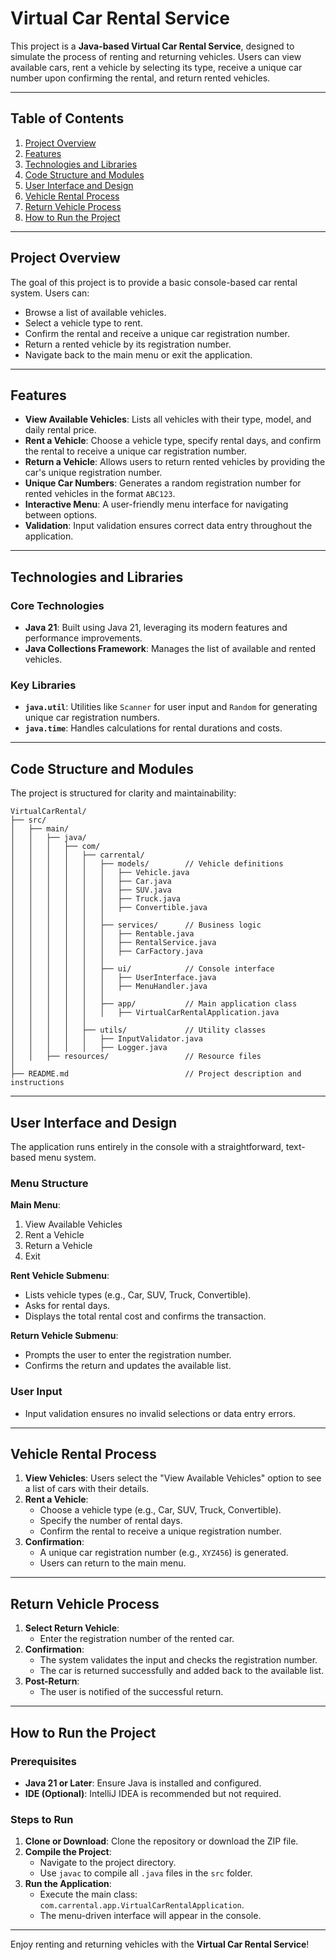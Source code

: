 # Virtual Car Rental Service

This project is a **Java-based Virtual Car Rental Service**, designed to simulate the process of renting and returning vehicles. Users can view available cars, rent a vehicle by selecting its type, receive a unique car number upon confirming the rental, and return rented vehicles.

---

## Table of Contents

1. [Project Overview](#project-overview)
2. [Features](#features)
3. [Technologies and Libraries](#technologies-and-libraries)
4. [Code Structure and Modules](#code-structure-and-modules)
5. [User Interface and Design](#user-interface-and-design)
6. [Vehicle Rental Process](#vehicle-rental-process)
7. [Return Vehicle Process](#return-vehicle-process)
8. [How to Run the Project](#how-to-run-the-project)

---

## Project Overview

The goal of this project is to provide a basic console-based car rental system. Users can:

- Browse a list of available vehicles.
- Select a vehicle type to rent.
- Confirm the rental and receive a unique car registration number.
- Return a rented vehicle by its registration number.
- Navigate back to the main menu or exit the application.

---

## Features

- **View Available Vehicles**: Lists all vehicles with their type, model, and daily rental price.
- **Rent a Vehicle**: Choose a vehicle type, specify rental days, and confirm the rental to receive a unique car registration number.
- **Return a Vehicle**: Allows users to return rented vehicles by providing the car's unique registration number.
- **Unique Car Numbers**: Generates a random registration number for rented vehicles in the format `ABC123`.
- **Interactive Menu**: A user-friendly menu interface for navigating between options.
- **Validation**: Input validation ensures correct data entry throughout the application.

---

## Technologies and Libraries

### Core Technologies

- **Java 21**: Built using Java 21, leveraging its modern features and performance improvements.
- **Java Collections Framework**: Manages the list of available and rented vehicles.

### Key Libraries

- **`java.util`**: Utilities like `Scanner` for user input and `Random` for generating unique car registration numbers.
- **`java.time`**: Handles calculations for rental durations and costs.

---

## Code Structure and Modules

The project is structured for clarity and maintainability:

```
VirtualCarRental/
├── src/
│   ├── main/
│   │   ├── java/
│   │   │   ├── com/
│   │   │   │   ├── carrental/
│   │   │   │   │   ├── models/        // Vehicle definitions  
│   │   │   │   │   │   ├── Vehicle.java  
│   │   │   │   │   │   ├── Car.java  
│   │   │   │   │   │   ├── SUV.java  
│   │   │   │   │   │   ├── Truck.java  
│   │   │   │   │   │   ├── Convertible.java  
│   │   │   │   │   │  
│   │   │   │   │   ├── services/      // Business logic  
│   │   │   │   │   │   ├── Rentable.java  
│   │   │   │   │   │   ├── RentalService.java  
│   │   │   │   │   │   ├── CarFactory.java  
│   │   │   │   │   │  
│   │   │   │   │   ├── ui/            // Console interface  
│   │   │   │   │   │   ├── UserInterface.java  
│   │   │   │   │   │   ├── MenuHandler.java  
│   │   │   │   │   │  
│   │   │   │   │   ├── app/           // Main application class  
│   │   │   │   │   │   ├── VirtualCarRentalApplication.java  
│   │   │   │   │  
│   │   │   │   ├── utils/             // Utility classes  
│   │   │   │   │   ├── InputValidator.java  
│   │   │   │   │   ├── Logger.java  
│   │   ├── resources/                 // Resource files  
│  
├── README.md                          // Project description and instructions  
```  

---

## User Interface and Design

The application runs entirely in the console with a straightforward, text-based menu system.

### Menu Structure

**Main Menu**:
1. View Available Vehicles
2. Rent a Vehicle
3. Return a Vehicle
4. Exit

**Rent Vehicle Submenu**:
- Lists vehicle types (e.g., Car, SUV, Truck, Convertible).
- Asks for rental days.
- Displays the total rental cost and confirms the transaction.

**Return Vehicle Submenu**:
- Prompts the user to enter the registration number.
- Confirms the return and updates the available list.

### User Input

- Input validation ensures no invalid selections or data entry errors.

---

## Vehicle Rental Process

1. **View Vehicles**: Users select the "View Available Vehicles" option to see a list of cars with their details.
2. **Rent a Vehicle**:
    - Choose a vehicle type (e.g., Car, SUV, Truck, Convertible).
    - Specify the number of rental days.
    - Confirm the rental to receive a unique registration number.
3. **Confirmation**:
    - A unique car registration number (e.g., `XYZ456`) is generated.
    - Users can return to the main menu.

---

## Return Vehicle Process

1. **Select Return Vehicle**:
    - Enter the registration number of the rented car.
2. **Confirmation**:
    - The system validates the input and checks the registration number.
    - The car is returned successfully and added back to the available list.
3. **Post-Return**:
    - The user is notified of the successful return.

---

## How to Run the Project

### Prerequisites

- **Java 21 or Later**: Ensure Java is installed and configured.
- **IDE (Optional)**: IntelliJ IDEA is recommended but not required.

### Steps to Run

1. **Clone or Download**: Clone the repository or download the ZIP file.
2. **Compile the Project**:
    - Navigate to the project directory.
    - Use `javac` to compile all `.java` files in the `src` folder.
3. **Run the Application**:
    - Execute the main class: `com.carrental.app.VirtualCarRentalApplication`.
    - The menu-driven interface will appear in the console.

---

Enjoy renting and returning vehicles with the **Virtual Car Rental Service**!